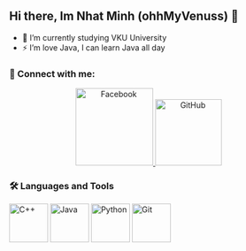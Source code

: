 ## Hi there, Im Nhat Minh (ohhMyVenuss) 👋
- 🔭 I’m currently studying VKU University
- ⚡ I’m love Java, I can learn Java all day
### 🔗 Connect with me:
<p align="center">
  <a href="https://www.facebook.com/nhatminh.huynh.526438">
    <img
      src="https://img.shields.io/badge/Facebook-1877F2?style=flat&logo=facebook&logoColor=white"
      alt="Facebook"
      width="140" />
  </a>
  <a href="https://github.com/ohhMyVenuss">
    <img
      src="https://img.shields.io/badge/GitHub-181717?style=flat&logo=github&logoColor=white"
      alt="GitHub"
      width="120" />
  </a>
</p>


### 🛠️ Languages and Tools
<p>
  <img alt="C++" width="70" height="70" src="https://img.shields.io/badge/C++-00599C?style=flat&logo=c%2B%2B&logoColor=white"/>
  <img alt="Java" width="70" height="70" src="https://img.shields.io/badge/Java-ED8B00?style=flat&logo=java&logoColor=white"/>
  <img alt="Python" width="70" height="70" src="https://img.shields.io/badge/Python-3776AB?style=flat&logo=python&logoColor=white"/>
  <img alt="Git" width="70" height="70" src="https://img.shields.io/badge/Git-F05032?style=flat&logo=git&logoColor=white"/>
</p>



